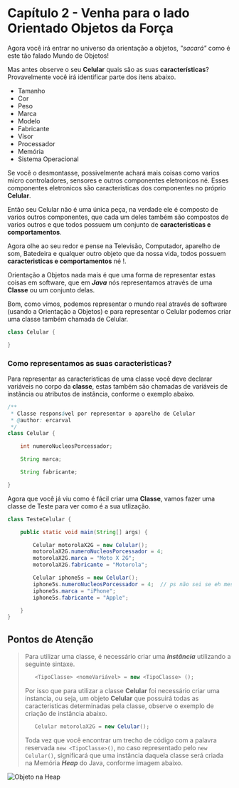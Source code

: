 # Capítulo 2 - Venha para o lado Orientado Objetos da Força

Agora você irá entrar no universo da orientação a objetos, _"sacará"_ como é este tão falado Mundo de Objetos!

Mas antes observe o seu **Celular** quais são as suas **características**? Provavelmente você irá identificar parte dos itens abaixo.

* Tamanho
* Cor
* Peso
* Marca
* Modelo
* Fabricante
* Visor
* Processador
* Memória
* Sistema Operacional

Se você o desmontasse, possivelmente achará mais coisas como varios micro controladores, sensores e outros componentes eletronicos né. Esses componentes eletronicos são caracteristicas dos componentes no próprio **Celular**.

Então seu Celular não é uma única peça, na verdade ele é composto de varios outros componentes, que cada um deles também são compostos de varios outros e que todos possuem um conjunto de **caracteristicas e comportamentos**.

Agora olhe ao seu redor e pense na Televisão, Computador, aparelho de som, Batedeira e qualquer outro objeto que da nossa vida, todos possuem **caracteristicas e comportamentos** né !.

Orientação a Objetos nada mais é que uma forma de representar estas coisas em software, que em _**Java**_ nós representamos através de uma **Classe** ou um conjunto delas.

Bom, como vimos, podemos representar o mundo real através de software \(usando a Orientação a Objetos\) e para representar o Celular podemos criar uma classe também chamada de Celular.

```java
class Celular {

}
```

### Como representamos as suas caracteristicas?

Para representar as caracteristicas de uma classe você deve declarar variáveis no corpo da **classe**, estas também são chamadas de variáveis de instância ou atributos de instância, conforme o exemplo abaixo.

```java
/**
 * Classe responsável por representar o aparelho de Celular
 * @author: ercarval
 */
class Celular {

    int numeroNucleosPorcessador;

    String marca;

    String fabricante;

}
```

Agora que você já viu como é fácil criar uma **Classe**, vamos fazer uma classe de Teste para ver como é a sua utlização.

```java
class TesteCelular {

    public static void main(String[] args) {

        Celular motorolaX2G = new Celular();
        motorolaX2G.numeroNucleosPorcessador = 4;
        motorolaX2G.marca = "Moto X 2G";
        motorolaX2G.fabricante = "Motorola";

        Celular iphone5s = new Celular();
        iphone5s.numeroNucleosPorcessador = 4;  // ps não sei se eh mesmo
        iphone5s.marca = "iPhone";
        iphone5s.fabricante = "Apple";

    }
}
```

## Pontos de Atenção

> Para utilizar uma classe, é necessário criar uma _**instância**_ utilizando a seguinte sintaxe.
>
> ```java
>    <TipoClasse> <nomeVariável> = new <TipoClasse> ();
> ```
>
> Por isso que para utilizar a classe **Celular** foi necessário criar uma instancia, ou seja, um objeto **Celular** que possuirá todas as caracteristicas determinadas pela classe, observe o exemplo de criação de instância abaixo.
>
> ```java
>    Celular motorolaX2G = new Celular();
> ```
>
> Toda vez que você encontrar um trecho de código com a palavra reservada `new <TipoClasse>()`, no caso representado pelo `new Celular()`, significará que uma instância daquela classe será criada na Memória _**Heap**_ do Java, conforme imagem abaixo.

![Objeto na Heap](../.gitbook/assets/newtipo-heap.png)

